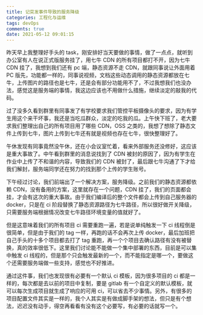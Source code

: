 ```yaml
---
title: 记突发事件导致的服务降级
categories: 工程化与运维
tags: devOps
comments: true
date: 2021-05-12 09:01:15
---
```

昨天早上我整理好手头的 task，刚安排好当天要做的事情，做了一点点，就听到办公室有人在说正式版服务挂了，用七牛 CDN 的所有项目都打不开，因为七牛 CDN 挂了，我想到我们还有 pc 端，静态资源不走 CDN，就跟同事说让外面用着 PC 版先，功能都一样的，同事说视频，文档这些动态调用的静态资源都放在七牛，上传图片的路径也是七牛，还是会有部分功能用不了，不过我想我们也没办法，感觉这是服务端的事情，我这边应该也不用做什么措施，继续淡定的敲我的代码。

过了没多久看到群里有同事发了有学校要求我们管控平板摄像头的要求，因为有学生用这个来干坏事，我还是当吃瓜群众，淡定的吃我的瓜。上午快下班了，老大要求我们整理出自己的所有项目用了哪些 CDN，OSS 之类的，我想了想除了静态文件上传到七牛，图片上传到七牛还有就是视频也存在七牛，很快整理好了。

午休发现有同事竟然没午休，还在小会议室忙着，看来外部服务还没修好，这应该是重大事故了。中午看到群里的消息说找到了 CDN 被封的原因了，因为有学生在作业中上传了不和谐的内容，导致我们的 CDN 被封了，最后跟七牛沟通了下才给我们解封，服务端同学还在努力的找到那个上传的学生账号。

下午经过讨论，我们前端出了一个解决方案，服务降级。之前我们的静态资源都依赖 CDN，没有备用的方案，这里就存在一个问题，CDN 挂了，我们的页面都会挂，才会有这次的重大事故。由于我们编译后的整个文件都会上传到自己服务器的 docker，只是在 ci 阶段替换了静态资源路径为七牛路径，所以很好做开关降级，只需要服务端根据情况改变七牛路径环境变量的值就好了。

但是这意味着我们的所有项目 ci 需要重跑一遍，若是说单纯触发一下 ci 线程倒是很简单，但是由于我们的 tag 一样，再跑的话不会再次上传 docker，最后加班把自己手头的十多个项目都去打了 tag 重跑，再一个个项目去确认路径有没有被替换，真的效率很低下。这里我们讨论能不能做一个集中部署的东西，目前是可以集中触发 ci 线程的，但是那个只会触发最新的一个，而不能指定是哪一个，要做这个还需要服务端做一些支持，感觉也不好推进。

通过这件事，我们也发现很有必要有一个默认 ci 模板，因为很多项目的 ci 都是一样的，每次都是去以前的项目中复制，要是 gitlab 有一个自定义的默认模板，就可以每次生成项目就生成了响应的可用 ci，可以省去不少事情。另外，有很多的项目配置文件其实是一样的，我个人其实是有做成脚手架的想法，但只是有个想法，迟迟没有动手，得空再看看有没有这个必要写，有必要的话就写一个。